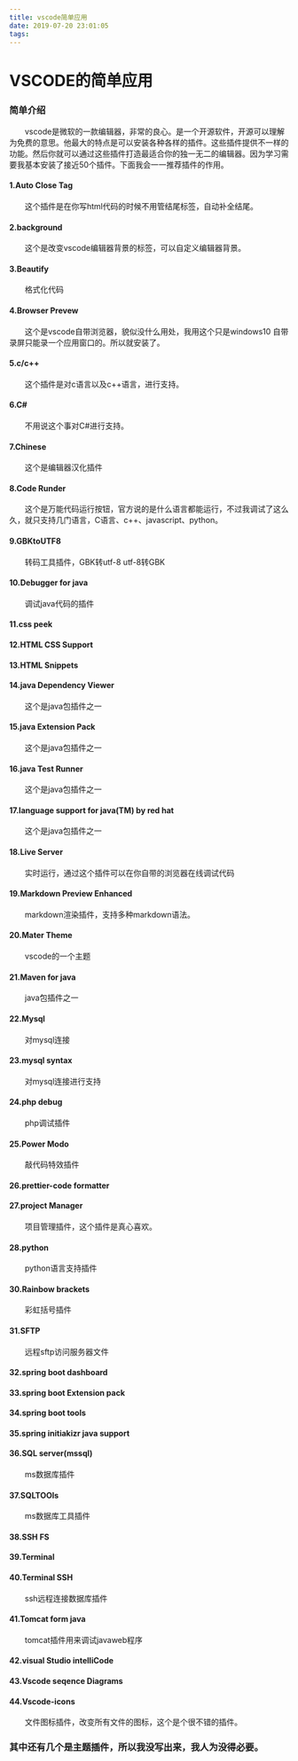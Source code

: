 ```yaml
---
title: vscode简单应用
date: 2019-07-20 23:01:05
tags:
---
```


# VSCODE的简单应用
### 简单介绍
&emsp;&emsp;vscode是微软的一款编辑器，非常的良心。是一个开源软件，开源可以理解为免费的意思。他最大的特点是可以安装各种各样的插件。这些插件提供不一样的功能。然后你就可以通过这些插件打造最适合你的独一无二的编辑器。因为学习需要我基本安装了接近50个插件。下面我会一一推荐插件的作用。
#### 1.Auto Close Tag  
&emsp;&emsp;这个插件是在你写html代码的时候不用管结尾标签，自动补全结尾。
#### 2.background
&emsp;&emsp;这个是改变vscode编辑器背景的标签，可以自定义编辑器背景。
#### 3.Beautify   
&emsp;&emsp;格式化代码
#### 4.Browser Prevew  
&emsp;&emsp;这个是vscode自带浏览器，貌似没什么用处，我用这个只是windows10 自带录屏只能录一个应用窗口的。所以就安装了。
#### 5.c/c++  
&emsp;&emsp;这个插件是对c语言以及c++语言，进行支持。
#### 6.C#
&emsp;&emsp;不用说这个事对C#进行支持。
#### 7.Chinese
&emsp;&emsp;这个是编辑器汉化插件
#### 8.Code Runder
&emsp;&emsp;这个是万能代码运行按钮，官方说的是什么语言都能运行，不过我调试了这么久，就只支持几门语言，C语言、c++、javascript、python。
#### 9.GBKtoUTF8
&emsp;&emsp;转码工具插件，GBK转utf-8  utf-8转GBK  
#### 10.Debugger for java
&emsp;&emsp;调试java代码的插件
#### 11.css peek  
#### 12.HTML CSS Support  
#### 13.HTML Snippets  
#### 14.java Dependency Viewer
&emsp;&emsp;这个是java包插件之一
#### 15.java Extension Pack  
&emsp;&emsp;这个是java包插件之一
#### 16.java Test Runner  
&emsp;&emsp;这个是java包插件之一
#### 17.language support for java(TM) by red hat  
&emsp;&emsp;这个是java包插件之一
#### 18.Live Server  
&emsp;&emsp;实时运行，通过这个插件可以在你自带的浏览器在线调试代码
#### 19.Markdown Preview Enhanced  
&emsp;&emsp;markdown渲染插件，支持多种markdown语法。
#### 20.Mater Theme  
&emsp;&emsp;vscode的一个主题
#### 21.Maven for java  
&emsp;&emsp;java包插件之一
#### 22.Mysql  
&emsp;&emsp;对mysql连接
#### 23.mysql syntax  
&emsp;&emsp;对mysql连接进行支持
#### 24.php debug  
&emsp;&emsp;php调试插件
#### 25.Power Modo  
&emsp;&emsp;敲代码特效插件
#### 26.prettier-code formatter  
#### 27.project Manager  
&emsp;&emsp;项目管理插件，这个插件是真心喜欢。
#### 28.python 
&emsp;&emsp;python语言支持插件
#### 30.Rainbow brackets  
&emsp;&emsp;彩虹括号插件
#### 31.SFTP  
&emsp;&emsp;远程sftp访问服务器文件
#### 32.spring boot dashboard  
#### 33.spring boot Extension pack  
#### 34.spring boot tools  
#### 35.spring initiakizr java support  
#### 36.SQL server(mssql) 
&emsp;&emsp;ms数据库插件 
#### 37.SQLTOOls  
&emsp;&emsp;ms数据库工具插件
#### 38.SSH FS  
#### 39.Terminal
#### 40.Terminal SSH  
&emsp;&emsp;ssh远程连接数据库插件
#### 41.Tomcat form java  
&emsp;&emsp;tomcat插件用来调试javaweb程序
#### 42.visual Studio intelliCode  
#### 43.Vscode seqence Diagrams  
#### 44.Vscode-icons 
&emsp;&emsp;文件图标插件，改变所有文件的图标，这个是个很不错的插件。 
### 其中还有几个是主题插件，所以我没写出来，我人为没得必要。